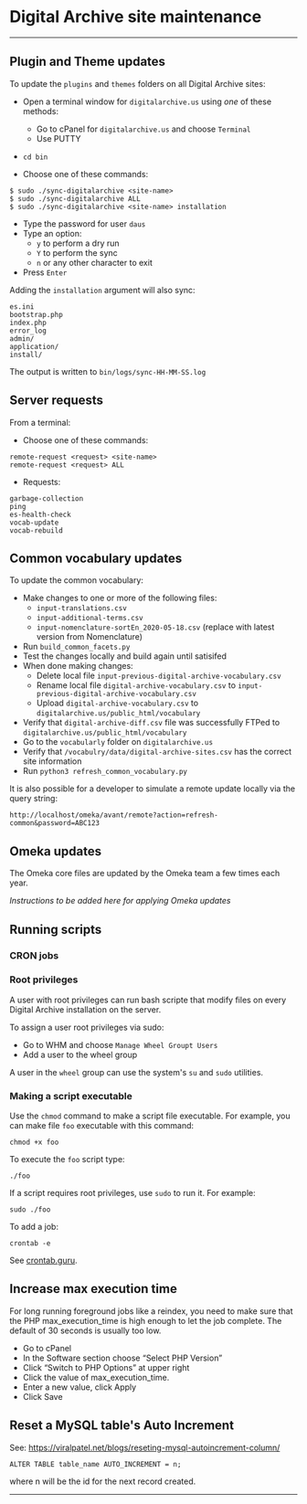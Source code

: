 # Digital Archive site maintenance

---

## Plugin and Theme updates

To update the `plugins` and `themes` folders on all Digital Archive sites:

-   Open a terminal window for `digitalarchive.us` using *one* of these methods:
    -   Go to cPanel for `digitalarchive.us` and choose `Terminal`
    -   Use PUTTY
-   `cd bin`

-   Choose one of these commands:
```
$ sudo ./sync-digitalarchive <site-name> 
$ sudo ./sync-digitalarchive ALL 
$ sudo ./sync-digitalarchive <site-name> installation
```
-   Type the password for user `daus`
-   Type an option:
    -   `y` to perform a dry run
    -   `Y` to perform the sync
    -   `n` or any other character to exit
-   Press `Enter`

Adding the `installation` argument will also sync:
```
es.ini
bootstrap.php
index.php
error_log
admin/
application/
install/
```

The output is written to `bin/logs/sync-HH-MM-SS.log`

## Server requests

From a terminal:

-   Choose one of these commands:

```
remote-request <request> <site-name>
remote-request <request> ALL
```

-   Requests:
```
garbage-collection
ping
es-health-check
vocab-update
vocab-rebuild
```

## Common vocabulary updates

To update the common vocabulary:

-   Make changes to one or more of the following files:
    -   `input-translations.csv`
    -   `input-additional-terms.csv`
    -   `input-nomenclature-sortEn_2020-05-18.csv` (replace with latest version from Nomenclature)
-   Run `build_common_facets.py`
-   Test the changes locally and build again until satisifed
-   When done making changes:
    -   Delete local file `input-previous-digital-archive-vocabulary.csv`
    -   Rename local file  `digital-archive-vocabulary.csv` to `input-previous-digital-archive-vocabulary.csv`
    -   Upload `digital-archive-vocabulary.csv` to `digitalarchive.us/public_html/vocabulary`
-   Verify that `digital-archive-diff.csv` file was successfully FTPed to `digitalarchive.us/public_html/vocabulary`
-   Go to the `vocabularly` folder on `digitalarchive.us`
-   Verify that `/vocabulry/data/digital-archive-sites.csv` has the correct site information
-   Run `python3 refresh_common_vocabulary.py`

It is also possible for a developer to simulate a remote update locally via the query string:

``` text
http://localhost/omeka/avant/remote?action=refresh-common&password=ABC123
```

## Omeka updates

The Omeka core files are updated by the Omeka team a few times each year.

*Instructions to be added here for applying Omeka updates*

## Running scripts

### CRON jobs

### Root privileges
A user with root privileges can run bash scripte that modify files on every Digital Archive installation on the server.

To assign a user root privileges via sudo:
-   Go to WHM and choose `Manage Wheel Groupt Users`
-   Add a user to the wheel group

A user in the `wheel` group can use the system's `su` and `sudo` utilities.

### Making a script executable
Use the `chmod` command to make a script file executable. For example, you can make file `foo` executable with this command:

```
chmod +x foo
```

To execute the `foo` script type:

```
./foo
```

If a script requires root privileges, use `sudo` to run it. For example:

```
sudo ./foo
```

To add a job:
```
crontab -e
```

See [crontab.guru](https://crontab.guru/).

## Increase max execution time

For long running foreground jobs like a reindex, you need to make sure that the PHP max_execution_time
is high enough to let the job complete. The default of 30 seconds is usually too low.

-   Go to cPanel
-   In the Software section choose “Select PHP Version”
-   Click “Switch to PHP Options” at upper right
-   Click the value of  max_execution_time.
-   Enter a new value, click Apply
-   Click Save

## Reset a MySQL table's Auto Increment

See: <https://viralpatel.net/blogs/reseting-mysql-autoincrement-column/>

    ALTER TABLE table_name AUTO_INCREMENT = n;

where n will be the id for the next record created.

---
